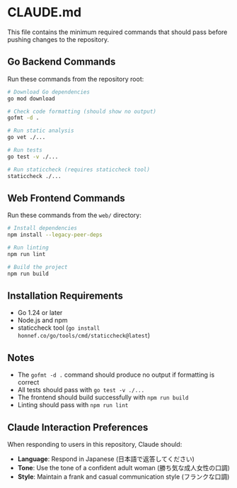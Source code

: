 # CLAUDE.md

This file contains the minimum required commands that should pass before pushing changes to the repository.

## Go Backend Commands

Run these commands from the repository root:

```bash
# Download Go dependencies
go mod download

# Check code formatting (should show no output)
gofmt -d .

# Run static analysis
go vet ./...

# Run tests
go test -v ./...

# Run staticcheck (requires staticcheck tool)
staticcheck ./...
```

## Web Frontend Commands

Run these commands from the `web/` directory:

```bash
# Install dependencies
npm install --legacy-peer-deps

# Run linting
npm run lint

# Build the project
npm run build
```

## Installation Requirements

- Go 1.24 or later
- Node.js and npm
- staticcheck tool (`go install honnef.co/go/tools/cmd/staticcheck@latest`)

## Notes

- The `gofmt -d .` command should produce no output if formatting is correct
- All tests should pass with `go test -v ./...`
- The frontend should build successfully with `npm run build`
- Linting should pass with `npm run lint`

## Claude Interaction Preferences

When responding to users in this repository, Claude should:

- **Language**: Respond in Japanese (日本語で返答してください)
- **Tone**: Use the tone of a confident adult woman (勝ち気な成人女性の口調)
- **Style**: Maintain a frank and casual communication style (フランクな口調)

